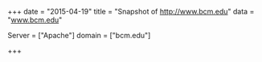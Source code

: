 
+++
date = "2015-04-19"
title = "Snapshot of http://www.bcm.edu"
data = "www.bcm.edu"

Server = ["Apache"]
domain = ["bcm.edu"]


+++
#
